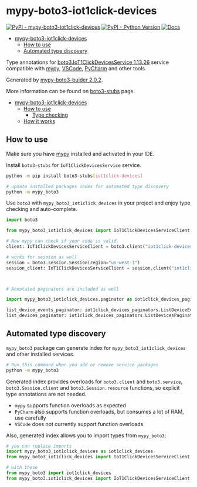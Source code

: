 # mypy-boto3-iot1click-devices

[![PyPI - mypy-boto3-iot1click-devices](https://img.shields.io/pypi/v/mypy-boto3-iot1click-devices.svg?color=blue)](https://pypi.org/project/mypy-boto3-iot1click-devices)
[![PyPI - Python Version](https://img.shields.io/pypi/pyversions/mypy-boto3-iot1click-devices.svg?color=blue)](https://pypi.org/project/mypy-boto3-iot1click-devices)
[![Docs](https://img.shields.io/readthedocs/mypy-boto3-builder.svg?color=blue)](https://mypy-boto3-builder.readthedocs.io/)

- [mypy-boto3-iot1click-devices](#mypy-boto3-iot1click-devices)
  - [How to use](#how-to-use)
  - [Automated type discovery](#automated-type-discovery)


Type annotations for
[boto3.IoT1ClickDevicesService 1.13.26](https://boto3.amazonaws.com/v1/documentation/api/1.13.26/reference/services/iot1click-devices.html#IoT1ClickDevicesService) service
compatible with [mypy](https://github.com/python/mypy), [VSCode](https://code.visualstudio.com/),
[PyCharm](https://www.jetbrains.com/pycharm/) and other tools.

Generated by [mypy-boto3-buider 2.0.2](https://github.com/vemel/mypy_boto3_builder).

More information can be found on [boto3-stubs](https://pypi.org/project/boto3-stubs/) page.

- [mypy-boto3-iot1click-devices](#mypy-boto3-iot1click-devices)
  - [How to use](#how-to-use)
    - [Type checking](#type-checking)
  - [How it works](#how-it-works)

## How to use

Make sure you have [mypy](https://github.com/python/mypy) installed and activated in your IDE.

Install `boto3-stubs` for `IoT1ClickDevicesService` service.

```bash
python -m pip install boto3-stubs[iot1click-devices]

# update installed packages index for automated type discovery
python -m mypy_boto3
```

Use `boto3` with `mypy_boto3_iot1click_devices` in your project and enjoy type checking and auto-complete.

```python
import boto3

from mypy_boto3_iot1click_devices import IoT1ClickDevicesServiceClient

# Now mypy can check if your code is valid.
client: IoT1ClickDevicesServiceClient = boto3.client("iot1click-devices")

# works for session as well
session = boto3.session.Session(region="us-west-1")
session_client: IoT1ClickDevicesServiceClient = session.client("iot1click-devices")



# Annotated paginators are included as well

import mypy_boto3_iot1click_devices.paginator as iot1click_devices_paginators

list_device_events_paginator: iot1click_devices_paginators.ListDeviceEventsPaginator = client.get_paginator("list_device_events")
list_devices_paginator: iot1click_devices_paginators.ListDevicesPaginator = client.get_paginator("list_devices")
```

## Automated type discovery

`mypy_boto3` package can generate index for `mypy_boto3_iot1click_devices` and other installed services.

```bash
# Run this command when you add or remove service packages
python -m mypy_boto3
```

Generated index provides overloads for `boto3.client` and `boto3.service`,
`boto3.Session.client` and `boto3.Session.resource` functions,
so explicit type annotations are not needed.

- `mypy` supports function overloads as expected
- `PyCharm` also supports function overloads, but consumes a lot of RAM, use carefully
- `VSCode` does not currently support function overloads

Also, generated index allows you to import types from `mypy_boto3`:

```python
# you can replace imports
import mypy_boto3_iot1click_devices as iot1click_devices
from mypy_boto3_iot1click_devices import IoT1ClickDevicesServiceClient

# with these
from mypy_boto3 import iot1click_devices
from mypy_boto3.iot1click_devices import IoT1ClickDevicesServiceClient
```